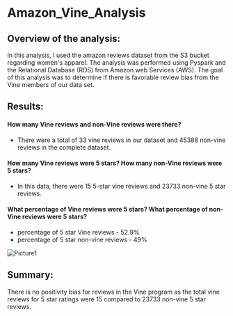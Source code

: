 # Amazon_Vine_Analysis

## Overview of the analysis:
In this analysis, I used the amazon reviews dataset from the S3 bucket regarding women's apparel. The analysis was performed using Pyspark and the Relational Database (RDS) from Amazon web Services (AWS). The goal of this analysis was to determine if there is favorable review bias from the Vine members of our data set.


## Results:
#### How many Vine reviews and non-Vine reviews were there?
- There were a total of 33 vine reviews in our dataset and 45388 non-vine reviews in the complete dataset.


#### How many Vine reviews were 5 stars? How many non-Vine reviews were 5 stars?
- In this data, there were 15 5-star vine reviews and 23733 non-vine 5 star reviews.


#### What percentage of Vine reviews were 5 stars? What percentage of non-Vine reviews were 5 stars?

- percentage of 5 star Vine reviews - 52.9%
- percentage of 5 star non-vine reviews - 49%

![Picture1](https://user-images.githubusercontent.com/79213116/128646967-04b2e025-6459-4155-b4d0-8c4f49f097d8.png)

## Summary:
There is no positivity bias for reviews in the Vine program as the total vine reviews for 5 star ratings were 15 compared to 23733 non-vine 5 star reviews.
